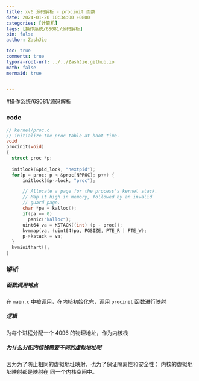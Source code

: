 ```yaml
---
title: xv6 源码解析 - procinit 函数
date: 2024-01-20 10:34:00 +0800
categories: [计算机]
tags: [操作系统/6S081/源码解析]
pin: false
author: ZashJie

toc: true
comments: true
typora-root-url: ../../ZashJie.github.io
math: false
mermaid: true


---
```


 #操作系统/6S081/源码解析  
### code
  ```C
  // kernel/proc.c
  // initialize the proc table at boot time.
  void
  procinit(void)
  {
    struct proc *p;
    
    initlock(&pid_lock, "nextpid");
    for(p = proc; p < &proc[NPROC]; p++) {
        initlock(&p->lock, "proc");

        // Allocate a page for the process's kernel stack.
        // Map it high in memory, followed by an invalid
        // guard page.
        char *pa = kalloc();
        if(pa == 0)
          panic("kalloc");
        uint64 va = KSTACK((int) (p - proc));
        kvmmap(va, (uint64)pa, PGSIZE, PTE_R | PTE_W);
        p->kstack = va;
    }
    kvminithart();
  }
  ```
### 解析

##### 函数调用地点
在 `main.c` 中被调用，在内核初始化完，调用 `procinit` 函数进行映射
##### 逻辑
为每个进程分配一个 4096 的物理地址，作为内核栈
##### 为什么分配内核栈需要不同的虚拟地址呢
因为为了防止相同的虚拟地址映射，也为了保证隔离性和安全性；
内核的虚拟地址映射都是映射在 同一个内核空间中。
